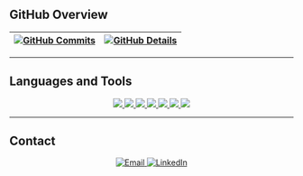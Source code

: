## GitHub Overview

| [![GitHub Commits](http://github-profile-summary-cards.vercel.app/api/cards/productive-time?username=brunoScholze&theme=dracula&utcOffset=-3)](https://github.com/vn7n24fzkq/github-profile-summary-cards) | [![GitHub Details](http://github-profile-summary-cards.vercel.app/api/cards/profile-details?username=brunoScholze&theme=dracula)](https://github.com/vn7n24fzkq/github-profile-summary-cards) |  
| ----------- | ----------- |

---

## Languages and Tools

<div align="center">
  <a href="https://skillicons.dev">

  <!-- Linguagens de Programação -->
  <img src="https://skillicons.dev/icons?i=angular,javascript,typescript,java" />
  <img src="https://skillicons.dev/icons?i=css,html,react,sass,nodejs" />

  <!-- Bancos de Dados -->
  <img src="https://skillicons.dev/icons?i=mongodb,postgres,mysql" />

  <!-- Ferramentas de Desenvolvimento -->
  <img src="https://skillicons.dev/icons?i=vscode,androidstudio,postman,figma,git,github,npm" />

  <!-- Plataformas e Cloud -->
  <img src="https://skillicons.dev/icons?i=azure,docker" />

  <!-- Frameworks e Outras Tecnologias -->
  <img src="https://skillicons.dev/icons?i=spring,bootstrap" />

  <!-- Comunicações -->
  <img src="https://skillicons.dev/icons?i=discord" />

  </a>
</div>


---

## Contact

<div align="center">
  <a href="mailto:brunoscholze.dev@gmail.com">
    <img src="https://img.shields.io/badge/-Gmail-%23333?style=for-the-badge&logo=gmail&logoColor=white" alt="Email" />
  </a>
  <a href="https://www.linkedin.com/in/bruno-scholze-ab076b208/" target="_blank">
    <img src="https://img.shields.io/badge/-LinkedIn-%230077B5?style=for-the-badge&logo=linkedin&logoColor=white" alt="LinkedIn" />
  </a>
</div>
